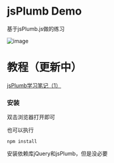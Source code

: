 # jsPlumb Demo

基于jsPlumb.js做的练习

![image](https://github.com/think2cat/jsplumb_demo/edit/master/screenshow/js5.gif)

# 教程（更新中）
[jsPlumb学习笔记（1）](http://www.21ido.com/?p=1867)


### 安装

双击浏览器打开即可

也可以执行
```
npm install
```
安装依赖库jQuery和jsPlumb，但是没必要
